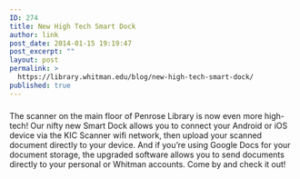 ```yaml
---
ID: 274
title: New High Tech Smart Dock
author: link
post_date: 2014-01-15 19:19:47
post_excerpt: ""
layout: post
permalink: >
  https://library.whitman.edu/blog/new-high-tech-smart-dock/
published: true
---
```

<div style="width: 95%;float: left;margin-top: 5px;margin-bottom: 1px"><img style="max-width: 100%;border: 1px solid #FEFEFE" alt="" src="http://penrose.whitman.edu/blog/wp-content/uploads/2014/01/scanner_dock.jpg" /></div>
<div style="clear: both"></div>
The scanner on the main floor of Penrose Library is now even more high-tech! Our nifty new Smart Dock allows you to connect your Android or iOS device via the KIC Scanner wifi network, then upload your scanned document directly to your device. And if you’re using Google Docs for your document storage, the upgraded software allows you to send documents directly to your personal or Whitman accounts. Come by and check it out!
<div style="clear: both"></div>